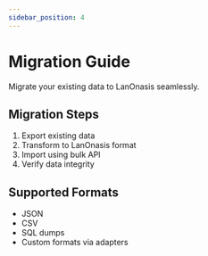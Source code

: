 ```yaml
---
sidebar_position: 4
---
```


# Migration Guide

Migrate your existing data to LanOnasis seamlessly.

## Migration Steps

1. Export existing data
2. Transform to LanOnasis format
3. Import using bulk API
4. Verify data integrity

## Supported Formats

- JSON
- CSV
- SQL dumps
- Custom formats via adapters
